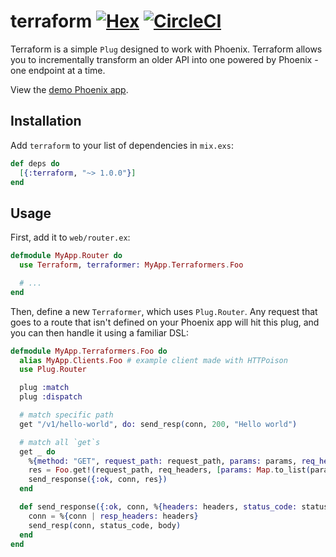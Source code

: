 # terraform [![Hex](https://img.shields.io/hexpm/v/terraform.svg)](https://hex.pm/packages/terraform) [![CircleCI](https://circleci.com/gh/poteto/terraform/tree/master.svg?style=shield)](https://circleci.com/gh/poteto/terraform/tree/master)

Terraform is a simple `Plug` designed to work with Phoenix. Terraform allows you to incrementally transform an older API into one powered by Phoenix - one endpoint at a time.

View the [demo Phoenix app](https://github.com/poteto/reverse_proxy).

## Installation

Add `terraform` to your list of dependencies in `mix.exs`:

```elixir
def deps do
  [{:terraform, "~> 1.0.0"}]
end
```

## Usage

First, add it to `web/router.ex`:

```elixir
defmodule MyApp.Router do
  use Terraform, terraformer: MyApp.Terraformers.Foo

  # ...
end
```

Then, define a new `Terraformer`, which uses `Plug.Router`. Any request that goes to a route that isn't defined on your Phoenix app will hit this plug, and you can then handle it using a familiar DSL:

```elixir
defmodule MyApp.Terraformers.Foo do
  alias MyApp.Clients.Foo # example client made with HTTPoison
  use Plug.Router

  plug :match
  plug :dispatch

  # match specific path
  get "/v1/hello-world", do: send_resp(conn, 200, "Hello world")

  # match all `get`s
  get _ do
    %{method: "GET", request_path: request_path, params: params, req_headers: req_headers} = conn
    res = Foo.get!(request_path, req_headers, [params: Map.to_list(params)])
    send_response({:ok, conn, res})
  end

  def send_response({:ok, conn, %{headers: headers, status_code: status_code, body: body}}) do
    conn = %{conn | resp_headers: headers}
    send_resp(conn, status_code, body)
  end
end
```
